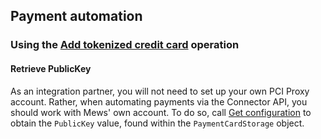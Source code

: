 ## Payment automation

### Using the [Add tokenized credit card](../operations/finance#add-tokenized-credit-card) operation

#### Retrieve PublicKey
As an integration partner, you will not need to set up your own PCI Proxy account. Rather, when automating payments via the Connector API, you should work with Mews' own account. To do so, call [Get configuration](../operations/configuration#get-configuration) to obtain the `PublicKey` value, found within the `PaymentCardStorage` object. 
